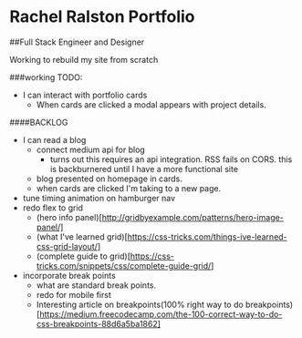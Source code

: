 # Rachel Ralston Portfolio

##Full Stack Engineer and Designer

Working to rebuild my site from scratch 

###working
TODO:
- I can interact with portfolio cards
  - When cards are clicked a modal appears with project details.

####BACKLOG
- I can read a blog
  - connect medium api for blog 
      + turns out this requires an api integration.  RSS fails on CORS. this is backburnered until I have a more functional site
  - blog presented on homepage in cards.
  - when cards are clicked I'm taking to a new page.
- tune timing animation on hamburger nav
- redo flex to grid 
    - (hero info panel)[http://gridbyexample.com/patterns/hero-image-panel/]
    - (what I've learned grid)[https://css-tricks.com/things-ive-learned-css-grid-layout/]
    - (complete guide to grid)[https://css-tricks.com/snippets/css/complete-guide-grid/]
- incorporate break points
    - what are standard break points. 
    - redo for mobile first
    - Interesting article on breakpoints(100% right way to do breakpoints)[https://medium.freecodecamp.com/the-100-correct-way-to-do-css-breakpoints-88d6a5ba1862]

